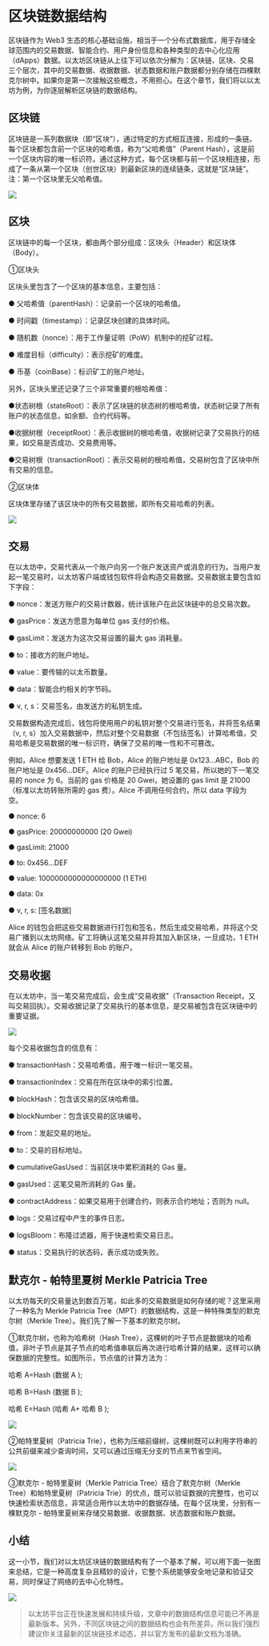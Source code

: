 # 区块链数据结构

区块链作为 Web3 生态的核心基础设施，相当于一个分布式数据库，用于存储全球范围内的交易数据、智能合约、用户身份信息和各种类型的去中心化应用（dApps）数据。以太坊区块链从上往下可以依次分解为：区块链、区块、交易三个层次，其中的交易数据、收据数据、状态数据和账户数据都分别存储在四棵默克尔树中。如果你是第一次接触这些概念，不用担心。在这个章节，我们将以以太坊为例，为你逐层解析区块链的数据结构。

## 区块链

区块链是一系列数据块（即“区块”），通过特定的方式相互连接，形成的一条链。每个区块都包含前一个区块的哈希值，称为“父哈希值”（Parent Hash），这是前一个区块内容的唯一标识符。通过这种方式，每个区块都与前一个区块相连接，形成了一条从第一个区块（创世区块）到最新区块的连续链条，这就是“区块链”。注：第一个区块里无父哈希值。

![](./assets/blockchain.webp)

## 区块

区块链中的每一个区块，都由两个部分组成：区块头（Header）和区块体（Body）。

①区块头

区块头里包含了一个区块的基本信息，主要包括：

● 父哈希值（parentHash）：记录前一个区块的哈希值。

● 时间戳（timestamp）：记录区块创建的具体时间。

● 随机数（nonce）：用于工作量证明（PoW）机制中的挖矿过程。

● 难度目标（difficulty）：表示挖矿的难度。

● 币基（coinBase）：标识矿工的账户地址。

另外，区块头里还记录了三个非常重要的根哈希值：

●状态树根（stateRoot）：表示了区块链的状态树的根哈希值，状态树记录了所有账户的状态信息，如余额、合约代码等。

●收据树根（receiptRoot）：表示收据树的根哈希值，收据树记录了交易执行的结果，如交易是否成功、交易费用等。

●交易树根（transactionRoot）：表示交易树的根哈希值，交易树包含了区块中所有交易的信息。

②区块体

区块体里存储了该区块中的所有交易数据，即所有交易哈希的列表。

![](./assets/blockchain-content.webp)

## 交易

在以太坊中，交易代表从一个账户向另一个账户发送资产或消息的行为。当用户发起一笔交易时，以太坊客户端或钱包软件将会构造交易数据。交易数据主要包含如下字段：

● nonce：发送方账户的交易计数器，统计该账户在此区块链中的总交易次数。

● gasPrice：发送方愿意为每单位 gas 支付的价格。

● gasLimit：发送方为这次交易设置的最大 gas 消耗量。

● to：接收方的账户地址。

● value：要传输的以太币数量。

● data：智能合约相关的字节码。

● v, r, s：交易签名，由发送方的私钥生成。

交易数据构造完成后，钱包将使用用户的私钥对整个交易进行签名，并将签名结果（v, r, s）加入交易数据中，然后对整个交易数据（不包括签名）计算哈希值，交易哈希是交易数据的唯一标识符，确保了交易的唯一性和不可篡改。

例如，Alice 想要发送 1 ETH 给 Bob，Alice 的账户地址是 0x123…ABC，Bob 的账户地址是 0x456…DEF。Alice 的账户已经执行过 5 笔交易，所以她的下一笔交易的 nonce 为 6。当前的 gas 价格是 20 Gwei，她设置的 gas limit 是 21000（标准以太坊转账所需的 gas 费）。Alice 不调用任何合约，所以 data 字段为空。

● nonce: 6

● gasPrice: 20000000000 (20 Gwei)

● gasLimit: 21000

● to: 0x456…DEF

● value: 1000000000000000000 (1 ETH)

● data: 0x

● v, r, s: [签名数据]

Alice 的钱包会把这些交易数据进行打包和签名，然后生成交易哈希，并将这个交易广播到以太坊网络。矿工将确认这笔交易并将其加入新区块，一旦成功，1 ETH 就会从 Alice 的账户转移到 Bob 的账户。

## 交易收据

在以太坊中，当一笔交易完成后，会生成“交易收据”（Transaction Receipt，又叫交易回执）。交易收据记录了交易执行的基本信息，是交易被包含在区块链中的重要证据。

![](./assets/blockchain-swap.webp)

每个交易收据包含的信息有：

● transactionHash：交易哈希值，用于唯一标识一笔交易。

● transactionIndex：交易在所在区块中的索引位置。

● blockHash：包含该交易的区块哈希值。

● blockNumber：包含该交易的区块编号。

● from：发起交易的地址。

● to：交易的目标地址。

● cumulativeGasUsed：当前区块中累积消耗的 Gas 量。

● gasUsed：这笔交易所消耗的 Gas 量。

● contractAddress：如果交易用于创建合约，则表示合约地址；否则为 null。

● logs：交易过程中产生的事件日志。

● logsBloom：布隆过滤器，用于快速检索交易日志。

● status：交易执行的状态码，表示成功或失败。

## 默克尔 - 帕特里夏树 Merkle Patricia Tree

以太坊每天的交易量达到数百万笔，如此多的交易数据是如何存储的呢？这里采用了一种名为 Merkle Patricia Tree（MPT）的数据结构，这是一种特殊类型的默克尔树（Merkle Tree）。我们先了解一下基本的默克尔树。

①默克尔树，也称为哈希树（Hash Tree），这棵树的叶子节点是数据块的哈希值，非叶子节点是其子节点的哈希值串联后再次进行哈希计算的结果，这样可以确保数据的完整性。如图所示，节点值的计算方法为：

哈希 A=Hash (数据 A );

哈希 B=Hash (数据 B );

哈希 E=Hash (哈希 A+ 哈希 B );

![](./assets/blockchain-tree.webp)

②帕特里夏树（Patricia Trie），也称为压缩前缀树，这棵树既可以利用字符串的公共前缀来减少查询时间，又可以通过压缩无分支的节点来节省空间。

![](./assets/blockchain-trip.webp)

③默克尔 - 帕特里夏树（Merkle Patricia Tree）结合了默克尔树（Merkle Tree）和帕特里夏树（Patricia Trie）的优点，既可以验证数据的完整性，也可以快速检索状态信息，非常适合用作以太坊中的数据存储。在每个区块里，分别有一棵默克尔 - 帕特里夏树来存储交易数据、收据数据、状态数据和账户数据。

## 小结

这一小节，我们对以太坊区块链的数据结构有了一个基本了解，可以用下面一张图来总结，它是一种高度复杂且精妙的设计，它整个系统能够安全地记录和验证交易，同时保证了网络的去中心化特性。

![](./assets/blockchain-end.webp)

> 以太坊平台正在快速发展和持续升级，文章中的数据结构信息可能已不再是最新版本。另外，不同区块链之间的数据结构也会有所差异。所以我们强烈建议你关注最新的区块链技术动态，并以官方发布的最新文档为准确。
